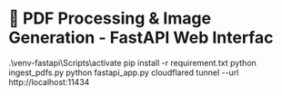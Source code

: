 # 🚀 PDF Processing & Image Generation - FastAPI Web Interfac
.\venv-fastapi\Scripts\activate
pip install -r requirement.txt
python ingest_pdfs.py
python fastapi_app.py
cloudflared tunnel --url http://localhost:11434




